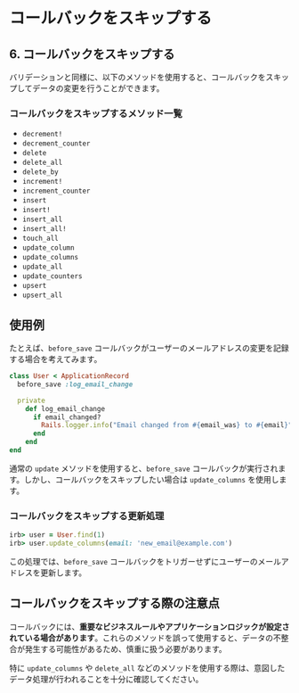 # コールバックをスキップする

## 6. コールバックをスキップする

バリデーションと同様に、以下のメソッドを使用すると、コールバックをスキップしてデータの変更を行うことができます。

### コールバックをスキップするメソッド一覧

- `decrement!`
- `decrement_counter`
- `delete`
- `delete_all`
- `delete_by`
- `increment!`
- `increment_counter`
- `insert`
- `insert!`
- `insert_all`
- `insert_all!`
- `touch_all`
- `update_column`
- `update_columns`
- `update_all`
- `update_counters`
- `upsert`
- `upsert_all`

## 使用例

たとえば、`before_save` コールバックがユーザーのメールアドレスの変更を記録する場合を考えてみます。

```ruby
class User < ApplicationRecord
  before_save :log_email_change

  private
    def log_email_change
      if email_changed?
        Rails.logger.info("Email changed from #{email_was} to #{email}")
      end
    end
end
```

通常の `update` メソッドを使用すると、`before_save` コールバックが実行されます。しかし、コールバックをスキップしたい場合は `update_columns` を使用します。

### コールバックをスキップする更新処理

```ruby
irb> user = User.find(1)
irb> user.update_columns(email: 'new_email@example.com')
```

この処理では、`before_save` コールバックをトリガーせずにユーザーのメールアドレスを更新します。

## コールバックをスキップする際の注意点

コールバックには、**重要なビジネスルールやアプリケーションロジックが設定されている場合があります**。これらのメソッドを誤って使用すると、データの不整合が発生する可能性があるため、慎重に扱う必要があります。

特に `update_columns` や `delete_all` などのメソッドを使用する際は、意図したデータ処理が行われることを十分に確認してください。

